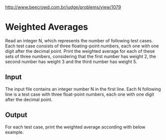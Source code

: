 http://www.beecrowd.com.br/judge/problems/view/1079

# Weighted Averages

Read an integer N, which represents the number of following test cases. Each
test case consists of three floating-point numbers, each one with one digit
after the decimal point. Print the weighted average for each of these sets
of three numbers, considering that the first number has weight 2, the second
number has weight 3 and the third number has weight 5.

## Input

The input file contains an integer number N in the first line. Each N
following line is a test case with three float-point numbers, each
one with one digit after the decimal point.

## Output

For each test case, print the weighted average according with below example.
